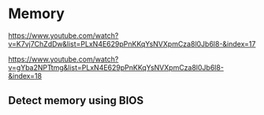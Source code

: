 # Memory

https://www.youtube.com/watch?v=K7vj7ChZdDw&list=PLxN4E629pPnKKqYsNVXpmCza8l0Jb6l8-&index=17

https://www.youtube.com/watch?v=gYba2NPTtmg&list=PLxN4E629pPnKKqYsNVXpmCza8l0Jb6l8-&index=18


## Detect memory using BIOS

